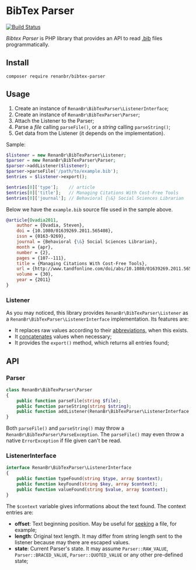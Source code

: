 # BibTex Parser

[![Build Status](https://travis-ci.org/renanbr/bibtex-parser.svg?branch=master)](https://travis-ci.org/renanbr/bibtex-parser)

_Bibtex Parser_ is PHP library that provides an API to read [.bib](http://mirrors.ctan.org/biblio/bibtex/base/btxdoc.pdf) files programmatically.

## Install

`composer require renanbr/bibtex-parser`

## Usage

1. Create an instance of `RenanBr\BibTexParser\ListenerInterface`;
2. Create an instance of `RenanBr\BibTexParser\Parser`;
3. Attach the Listener to the Parser;
4. Parse a _file_ calling `parseFile()`, or a _string_ calling `parseString()`;
5. Get data from the Listener (it depends on the implementation).

Sample:

```php
$listener = new RenanBr\BibTexParser\Listener;
$parser = new RenanBr\BibTexParser\Parser;
$parser->addListener($listener);
$parser->parseFile('/path/to/example.bib');
$entries = $listener->export();

$entries[0]['type'];    // article
$entries[0]['title'];   // Managing Citations With Cost-Free Tools
$entries[0]['journal']; // Behavioral {\&} Social Sciences Librarian
```

Below we have the `example.bib` source file used in the sample above.

```bib
@article{Ovadia2011,
    author = {Ovadia, Steven},
    doi = {10.1080/01639269.2011.565408},
    issn = {0163-9269},
    journal = {Behavioral {\&} Social Sciences Librarian},
    month = {apr},
    number = {2},
    pages = {107--111},
    title = {Managing Citations With Cost-Free Tools},
    url = {http://www.tandfonline.com/doi/abs/10.1080/01639269.2011.565408},
    volume = {30},
    year = {2011}
}
```

### Listener

As you may noticed, this library provides `RenanBr\BibTexParser\Listener` as a `RenanBr\BibTexParser\ListenerInterface` implementation.
Its features are:
- It replaces raw values according to their [abbreviations](http://www.bibtex.org/Format/), when this exists.
- It [concatenates](http://www.bibtex.org/Format/) values when necessary;
- It provides the `export()` method, which returns all entries found;

## API

### Parser

```php
class RenanBr\BibTexParser\Parser
{
    public function parseFile(string $file);
    public function parseString(string $string);
    public function addListener(RenanBr\BibTexParser\ListenerInterface $listener);
}
```

Both `parseFile()` and `parseString()` may throw a `RenanBr\BibTexParser\ParseException`.
The `parseFile()` may even throw a native `ErrorException` if file given can't be read.

### ListenerInterface

```php
interface RenanBr\BibTexParser\ListenerInterface
{
    public function typeFound(string $type, array $context);
    public function keyFound(string $key, array $context);
    public function valueFound(string $value, array $context);
}
```

The `$context` variable gives informations about the text found.
The context entries are:
- __offset__: Text beginning position.
  May be useful for [seeking](https://php.net/fseek) a file, for example;
- __length__: Original text length.
  It may differ from string length sent to the listener because may there are escaped values.
- __state__: Current Parser's state.
  It may assume `Parser::RAW_VALUE`, `Parser::BRACED_VALUE`, `Parser::QUOTED_VALUE` or any other pre-defined state;
